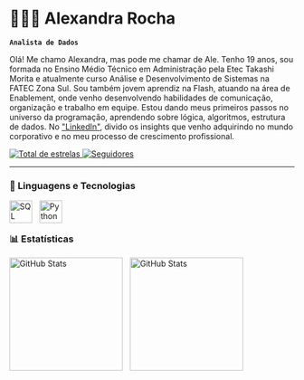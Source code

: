 # 👩🏾‍💻 Alexandra Rocha 

**`Analista de Dados`**

Olá! Me chamo Alexandra, mas pode me chamar de Ale. 
Tenho 19 anos, sou formada no Ensino Médio Técnico em Administração pela Etec Takashi Morita e atualmente curso Análise e Desenvolvimento de Sistemas na FATEC Zona Sul.
Sou também jovem aprendiz na Flash, atuando na área de Enablement, onde venho desenvolvendo habilidades de comunicação, organização e trabalho em equipe.
Estou dando meus primeiros passos no universo da programação, aprendendo sobre lógica, algoritmos, estrutura de dados. 
No ["LinkedIn"](https://www.linkedin.com/in/alehxandr4/), divido os insights que venho adquirindo no mundo corporativo e no meu processo de crescimento profissional.

 </a> 
    <a href="https://github.com/4Alehxandr4?tab=repositories&sort=stargazers">
        <img 
            alt="Total de estrelas" 
            title="Total de estrelas GitHub" 
            src="https://custom-icon-badges.demolab.com/github/stars/4Alehxandr4?color=9B59B6&style=for-the-badge&labelColor=8E44AD&logo=star&label=estrelas"
        />
    </a>
    <a href="https://github.com/4Alehxandr4?tab=followers">
        <img 
            alt="Seguidores" 
            title="Me siga no GitHub" 
            src="https://custom-icon-badges.demolab.com/github/followers/4Alehxandr4?color=236ad3&labelColor=1155ba&style=for-the-badge&logo=github&label=Seguidores&logoColor=white"
        />
    </a>
</p>

---
### 🤖 Linguagens e Tecnologias

<img 
    align="left" 
    alt="SQL"
    title="SQL" 
    width="40px" 
    style="padding-right: 10px;" 
    src="https://cdn.jsdelivr.net/gh/devicons/devicon@latest/icons/azuresqldatabase/azuresqldatabase-original.svg" 
/>
<img 
    align="left" 
    alt="Python" 
    title="Python"
    width="40px" 
    style="padding-right: 10px;" 
    src="https://cdn.jsdelivr.net/gh/devicons/devicon@latest/icons/python/python-original.svg"
/>

<br/>
<br/>

### 📊 Estatísticas

<p>
  <img 
    align="left" 
    alt="GitHub Stats" 
    height="200" 
    style="padding-right: 10px;" 
    src="https://github-readme-stats.vercel.app/api?username=4Alehxandr4&show_icons=true&theme=tokyonight&include_all_commits=true&locale=pt-br" 
  />

<img 
      align="left" 
      alt="GitHub Stats" 
      height="200" 
      src="https://github-readme-stats.vercel.app/api/top-langs/?username=4Alehxandr4&theme=tokyonight&layout=compact&custom_title=Tecnologias&langs_count=9" 
  />

</p>
